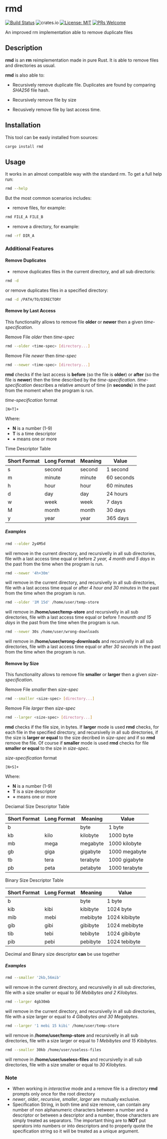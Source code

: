 # rmd

[![Build Status](https://travis-ci.com/FilippoRanza/rmd.svg?branch=master)](https://travis-ci.com/FilippoRanza/rmd) ![crates.io](https://img.shields.io/crates/v/rmd.svg) [![License: MIT](https://img.shields.io/badge/License-MIT-blue.svg)](https://opensource.org/licenses/MIT) [![PRs Welcome](https://img.shields.io/badge/PRs-welcome-brightgreen.svg?style=round-square)](http://makeapullrequest.com)

An improved rm implementation able to remove duplicate files

## Description 
**rmd** is an **rm** reimplementation made in pure Rust. It
is able to remove files and directories as usual.

**rmd** is also able to:

- Recursively remove duplicate file. Duplicates are found 
by comparing *SHA256* file hash.

- Recursively remove file by size

- Recusively remove file by last access time.


## Installation

This tool can be easly installed from sources:
```bash
cargo install rmd
```


## Usage 
It works in an almost compatible way with the standard rm. To get a full help run:

```bash
rmd --help
```

But the most common scenarios includes:

- remove files, for example:
```bash
rmd FILE_A FILE_B 
```

- remove a directory, for example:
```bash
rmd -rf DIR_A
```
### Additional Features
#### Remove Duplicates
- remove duplicates files in the current directory, and all sub directoris:
```bash
rmd -d
```
or remove duplicates files in a specified directory:
```bash
rmd -d /PATH/TO/DIRECTORY
```

#### Remove by Last Access
This functionality allows to remove file **older** or **newer** then a given 
*time-specification*.

Remove File *older* then *time-spec*
```bash 
rmd --older <time-spec> [directory...]
```

Remove File *newer* then *time-spec*
```bash 
rmd --newer <time-spec> [directory...]
```

**rmd** checks if the last access is **before** (so the file is **older**) or **after** 
(so the file is **newer**) then the time described by the *time-specification*.
*time-specification* describes a relative amount of time (in **seconds**) in the past 
from the moment when the program is run. 

*time-specification* format
```
[N+T]+
```
Where:
- **N** is a number (1-9)
- **T** is a time descriptor
- **+** means one or more

Time Descriptor Table

| Short Format | Long  Format| Meaning | Value         |
|--------------|-------------|---------|---------------|
| s            | second      | second  | 1 second      |
| m            | minute      | minute  | 60 seconds    |
| h            | hour        | hour    | 60 minutes    |
| d            | day         | day     | 24 hours      |
| w            | week        | week    | 7 days        |      
| M            | month       | month   | 30 days       |
| y            | year        | year    | 365 days      |
 
##### Examples
```bash
rmd --older 2y4M5d
```
will remove in the current directory, and recursivelly in all sub directories, file 
with a last access time equal or before *2 year, 4 month and 5 days* in the past from
the time when the program is run. 

```bash 
rmd --newer '4h+30m'
```
will remove in the current directory, and recursivelly in all sub directories, file 
with a last access time equal or after *4 hour and 30 minutes* in the past from
the time when the program is run. 


```bash 
rmd --older '1M 15d' /home/user/temp-store
```
will remove in **/home/user/temp-store** and recursivelly in all sub directories, file 
with a last access time equal or before *1 mounth and 15 days* in the past from
the time when the program is run. 

```bash 
rmd --newer 30s /home/user/wrong-downloads
```
will remove in **/home/user/wrong-downloads** and recursivelly in all sub directories, file 
with a last access time equal or after *30 seconds* in the past from
the time when the program is run. 

#### Remove by Size

This functionality allows to remove file **smaller** or **larger** then a given 
*size-specification*.

Remove File *smaller* then *size-spec*
```bash 
rmd --smaller <size-spec> [directory...]
```

Remove File *larger* then *size-spec*
```bash 
rmd --larger <size-spec> [directory...]
```

**rmd** checks if the file size, in bytes. If **larger** mode is used **rmd** checks,
for each file in the specified directory, and recursivelly in all sub directories,
if the size is **larger or equal** to the size decribed in *size-spec* and if so **rmd**
remove the file. Of course if **smaller** mode is used **rmd** checks for file **smaller or equal** to the size in *size-spec*. 

*size-specification* format
```
[N+S]+
```
Where:
- **N** is a number (1-9)
- **T** is a size descriptor
- **+** means one or more

Deciamal Size Descriptor Table

| Short Format | Long  Format| Meaning | Value         |
|--------------|-------------|---------|---------------|
|         b    |             | byte    | 1 byte        |
|kb            |kilo         |kilobyte |1000 byte      |
|mb            |mega         |megabyte |1000 kilobyte  |
|gb            |giga         |gigabyte |1000 megabyte  |
|tb            |tera         |terabyte |1000 gigabyte  |
|pb            |peta         |petabyte |1000 terabyte  |

Binary Size Descriptor Table

| Short Format | Long  Format| Meaning | Value         |
|--------------|-------------|---------|---------------|
|         b    |             | byte    | 1 byte        |
|kib           |kibi         |kibibyte |1024 byte      |
|mib           |mebi         |mebibyte |1024 kibibyte  |
|gib           |gibi         |gibibyte |1024 mebibyte  |
|tib           |tebi         |tebibyte |1024 gibibyte  |
|pib           |pebi         |pebibyte |1024 tebibyte  |

Decimal and Binary size descriptor **can** be use together

##### Examples

```bash
rmd --smaller '2kb,56mib'
```
will remove in the current directory, and recursivelly in all sub directories, file 
with a size smaller or equal to *56 Mebibytes and 2 Kilobytes*.
```bash 
rmd --larger 4gb30mb
```
will remove in the current directory, and recursivelly in all sub directories, file 
with a size larger or equal to  *4 Gibabytes and 30 Megabytes*.


```bash 
rmd --larger '1 mebi 15 kibi' /home/user/temp-store
```
will remove in **/home/user/temp-store** and recursivelly in all sub directories, file 
with a size larger or equal to *1 Mebibytes and 15 Kibibytes*. 

```bash 
rmd --smaller 30kb /home/user/useless-files
```
will remove in **/home/user/useless-files** and recursivelly in all sub directories, file 
with a size smaller or equal to *30 Kilobytes*.

### Note
- When working in *interactive* mode and a  remove file is a
directory **rmd** prompts only once for the root directory
- *newer*, *older*, *recursive*, *smaller*, *larger* are mutually exclusive.
- Specification String, in both time and size remove, can contain any number of
non alphanumeric characters between a number and a descriptor or between a descriptor and
a number, those characters are simply treated as separators.
The important thing are to **NOT** put sperators into numbers or into descriptors and to 
properly quote the specification string so it will be treated as a unique argument.
